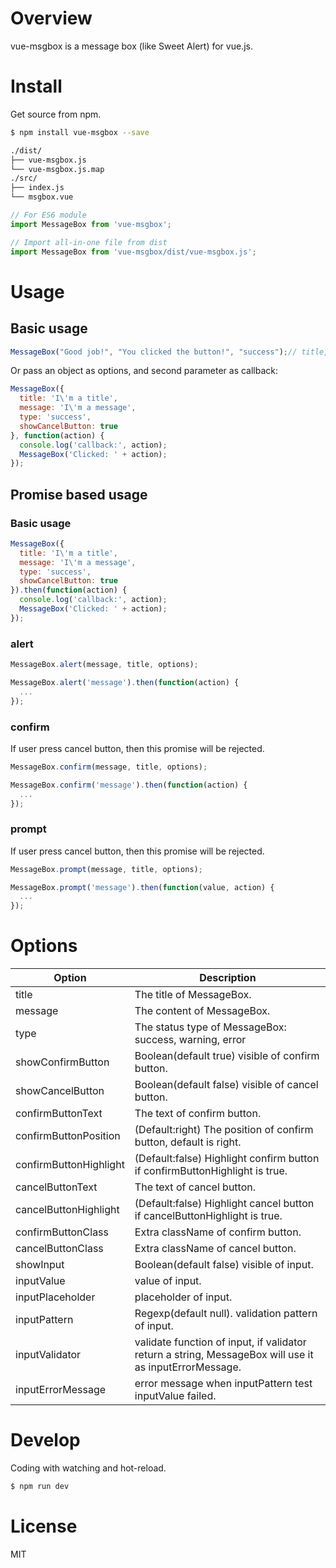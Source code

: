 # Overview

vue-msgbox is a message box (like Sweet Alert) for vue.js.

# Install

Get source from npm.

```bash
$ npm install vue-msgbox --save
```

```bash
./dist/
├── vue-msgbox.js
└── vue-msgbox.js.map
./src/
├── index.js
└── msgbox.vue
```

```JavaScript
// For ES6 module
import MessageBox from 'vue-msgbox';

// Import all-in-one file from dist
import MessageBox from 'vue-msgbox/dist/vue-msgbox.js';
```
# Usage

## Basic usage

```JavaScript
MessageBox("Good job!", "You clicked the button!", "success");// title, message, type
```

Or pass an object as options, and second parameter as callback:

```JavaScript
MessageBox({
  title: 'I\'m a title',
  message: 'I\'m a message',
  type: 'success',
  showCancelButton: true
}, function(action) {
  console.log('callback:', action);
  MessageBox('Clicked: ' + action);
});
```

## Promise based usage

### Basic usage

```JavaScript
MessageBox({
  title: 'I\'m a title',
  message: 'I\'m a message',
  type: 'success',
  showCancelButton: true
}).then(function(action) {
  console.log('callback:', action);
  MessageBox('Clicked: ' + action);
});
```

### alert

```JavaScript
MessageBox.alert(message, title, options);
```

```JavaScript
MessageBox.alert('message').then(function(action) {
  ...
});
```

### confirm

If user press cancel button, then this promise will be rejected.

```JavaScript
MessageBox.confirm(message, title, options);
```

```JavaScript
MessageBox.confirm('message').then(function(action) {
  ...
});
```

### prompt

If user press cancel button, then this promise will be rejected.

```JavaScript
MessageBox.prompt(message, title, options);
```

```JavaScript
MessageBox.prompt('message').then(function(value, action) {
  ...
});
```

# Options

| Option | Description |
| ----- | ----- |
| title | The title of MessageBox. |
| message | The content of MessageBox. |
| type | The status type of MessageBox: success, warning, error |
| showConfirmButton | Boolean(default true) visible of confirm button. |
| showCancelButton | Boolean(default false) visible of cancel button. |
| confirmButtonText | The text of confirm button. |
| confirmButtonPosition | (Default:right) The position of confirm button, default is right. |
| confirmButtonHighlight | (Default:false) Highlight confirm button if confirmButtonHighlight is true. |
| cancelButtonText | The text of cancel button. |
| cancelButtonHighlight | (Default:false) Highlight cancel button if cancelButtonHighlight is true. |
| confirmButtonClass | Extra className of confirm button. |
| cancelButtonClass | Extra className of cancel button. |
| showInput | Boolean(default false) visible of input. |
| inputValue | value of input. |
| inputPlaceholder | placeholder of input. |
| inputPattern | Regexp(default null). validation pattern of input. |
| inputValidator | validate function of input, if validator return a string, MessageBox will use it as inputErrorMessage. |
| inputErrorMessage | error message when inputPattern test inputValue failed. |

# Develop

Coding with watching and hot-reload.

```bash
$ npm run dev
```

# License
MIT
